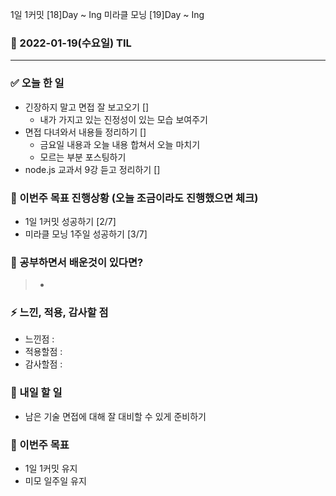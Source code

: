1일 1커밋 [18]Day ~ Ing
미라클 모닝 [19]Day ~ Ing

### 📆 2022-01-19(수요일) TIL

---

### ✅ 오늘 한 일

- 긴장하지 말고 면접 잘 보고오기 []
  - 내가 가지고 있는 진정성이 있는 모습 보여주기
- 면접 다녀와서 내용들 정리하기 []
  - 금요일 내용과 오늘 내용 합쳐서 오늘 마치기
  - 모르는 부분 포스팅하기
- node.js 교과서 9강 듣고 정리하기 []

### 🐎 이번주 목표 진행상황 (오늘 조금이라도 진행했으면 체크)

- 1일 1커밋 성공하기 [2/7]
- 미라클 모닝 1주일 성공하기 [3/7]

### 🤔 공부하면서 배운것이 있다면?

> -

### ⚡ 느낀, 적용, 감사할 점

>

- 느낀점 :
- 적용할점 :
- 감사할점 :

### 🚀 내일 할 일

- 남은 기술 면접에 대해 잘 대비할 수 있게 준비하기

### 🎯 이번주 목표

- 1일 1커밋 유지
- 미모 일주일 유지

